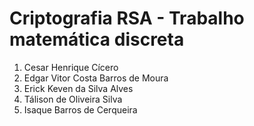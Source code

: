 # Criptografia RSA - Trabalho matemática discreta

1. Cesar Henrique Cícero 
2. Edgar Vitor Costa Barros de Moura
3. Erick Keven da Silva Alves
4. Tálison de Oliveira Silva
5. Isaque Barros de Cerqueira 
